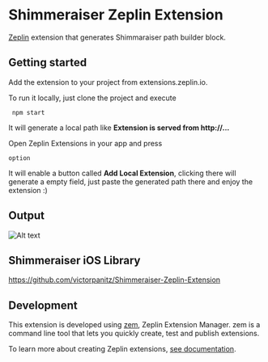 # Shimmeraiser Zeplin Extension

[Zeplin](https://zeplin.io) extension that generates Shimmaraiser path builder block.

## Getting started

Add the extension to your project from extensions.zeplin.io.

To run it locally, just clone the project and execute

```
 npm start 
```

It will generate a local path like <b>Extension is served from http://...</b>  

Open Zeplin Extensions in your app and press 

```
option
```

It will enable a button called <b>Add Local Extension</b>, clicking there will generate a empty field, just paste the generated path there and enjoy the extension :)

## Output

![Alt text](https://i.imgur.com/2GEBCMw.png)

## Shimmeraiser iOS Library

https://github.com/victorpanitz/Shimmeraiser-Zeplin-Extension


## Development

This extension is developed using [zem](https://github.com/zeplin/zem), Zeplin Extension Manager. zem is a command line tool that lets you quickly create, test and publish extensions.

To learn more about creating Zeplin extensions, [see documentation](https://github.com/zeplin/zeplin-extension-documentation).
